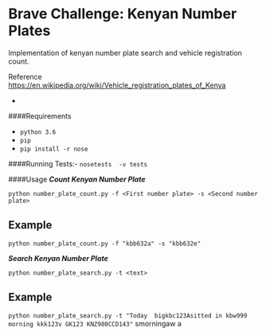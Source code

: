 Brave Challenge: Kenyan Number Plates
=====================================
Implementation of kenyan number plate search and vehicle registration count.

Reference <https://en.wikipedia.org/wiki/Vehicle_registration_plates_of_Kenya>

-
####Requirements
- `python 3.6`
- `pip`
- `pip install -r nose`


####Running Tests:-
`nosetests  -v tests`


####Usage
***Count Kenyan Number Plate***

`python number_plate_count.py -f <First number plate> -s <Second number plate>`

Example
-------
`python number_plate_count.py -f "kbb632a" -s "kbb632e"`


***Search Kenyan Number Plate***

`python number_plate_search.py -t <text>`

Example
-------

`python number_plate_search.py -t "Today  bigkbc123Asitted in kbw999 morning kkk123v GK123 KNZ980CCD143"` smorningaw a